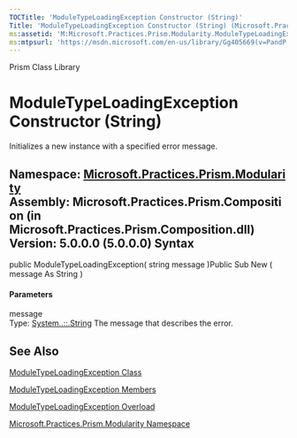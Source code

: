 ```yaml
---
TOCTitle: 'ModuleTypeLoadingException Constructor (String)'
Title: 'ModuleTypeLoadingException Constructor (String) (Microsoft.Practices.Prism.Modularity)'
ms:assetid: 'M:Microsoft.Practices.Prism.Modularity.ModuleTypeLoadingException.\#ctor(System.String)'
ms:mtpsurl: 'https://msdn.microsoft.com/en-us/library/Gg405669(v=PandP.50)'
---
```


Prism Class Library

ModuleTypeLoadingException Constructor (String)
===============================================

Initializes a new instance with a specified error message.

**Namespace:** [Microsoft.Practices.Prism.Modularity](https://msdn.microsoft.com/n:microsoft.practices.prism.modularity)
**Assembly:** Microsoft.Practices.Prism.Composition (in Microsoft.Practices.Prism.Composition.dll) Version: 5.0.0.0 (5.0.0.0)
Syntax
------

<span id="syntaxToggle"></span>public ModuleTypeLoadingException( string message )Public Sub New ( message As String )
#### Parameters

message  
Type: [System..::.String](http://msdn2.microsoft.com/en-us/library/s1wwdcbf)
The message that describes the error.

See Also
--------

<span id="seeAlsoToggle"></span>
[ModuleTypeLoadingException Class](https://msdn.microsoft.com/t:microsoft.practices.prism.modularity.moduletypeloadingexception)

[ModuleTypeLoadingException Members](https://msdn.microsoft.com/allmembers.t:microsoft.practices.prism.modularity.moduletypeloadingexception)

[ModuleTypeLoadingException Overload](https://msdn.microsoft.com/overload:microsoft.practices.prism.modularity.moduletypeloadingexception.)

[Microsoft.Practices.Prism.Modularity Namespace](https://msdn.microsoft.com/n:microsoft.practices.prism.modularity)
